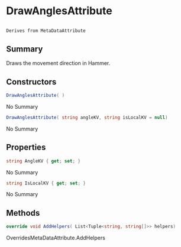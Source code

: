 # DrawAnglesAttribute

## 
```c#
Derives from MetaDataAttribute
```

## Summary

Draws the movement direction in Hammer.
## Constructors

```c#
DrawAnglesAttribute( ) 
```
No Summary
```c#
DrawAnglesAttribute( string angleKV, string isLocalKV = null) 
```
No Summary
## Properties

```c#
string AngleKV { get; set; } 
```
No Summary
```c#
string IsLocalKV { get; set; } 
```
No Summary
## Methods

```c#
override void AddHelpers( List<Tuple<string, string[]>> helpers) 
```
OverridesMetaDataAttribute.AddHelpers
